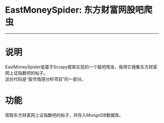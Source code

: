 # EastMoneySpider: 东方财富网股吧爬虫
---
# 说明
EastMoneySpider是基于Scrapy框架实现的一个股吧爬虫，我用它搜集东方财富网上证指数吧的帖子。  
这份代码是“股市情感分析项目”的一部分。

# 功能  
爬取东方财富网上证指数吧的帖子，并存入MongoDB数据库。